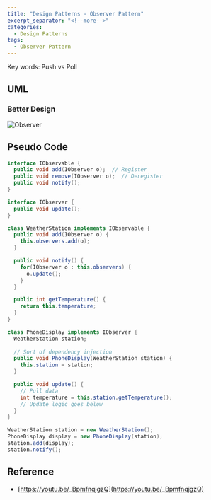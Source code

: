 ```yaml
---
title: "Design Patterns - Observer Pattern"
excerpt_separator: "<!--more-->"
categories:
  - Design Patterns
tags:
  - Observer Pattern
---
```


Key words: Push vs Poll

## UML  

### Better Design

![Observer](http://www.plantuml.com/plantuml/proxy?src=https://raw.githubusercontent.com/battlerhythm/battlerhythm.github.io/master/assets/umls/observer-pattern.puml)

## Pseudo Code

```java
interface IObservable {
  public void add(IObserver o);  // Register
  public void remove(IObserver o);  // Deregister
  public void notify();
}

interface IObserver {
  public void update();
}

class WeatherStation implements IObservable {
  public void add(IObserver o) {
    this.observers.add(o);
  }

  public void notify() {
    for(IObserver o : this.observers) {
      o.update();
    }
  }

  public int getTemperature() {
    return this.temperature;
  }
}

class PhoneDisplay implements IObserver {
  WeatherStation station;
  
  // Sort of dependency injection
  public void PhoneDisplay(WeatherStation station) {  
    this.station = station;
  }

  public void update() {
    // Pull data
    int temperature = this.station.getTemperature();
    // Update logic goes below
  }
}
```

```java
WeatherStation station = new WeatherStation();
PhoneDisplay display = new PhoneDisplay(station);
station.add(display);
station.notify();
```

## Reference

- [https://youtu.be/_BpmfnqjgzQ](https://youtu.be/_BpmfnqjgzQ)
